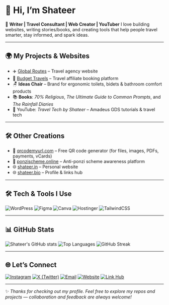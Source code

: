 # 👋 Hi, I’m Shateer

🚀 **Writer | Travel Consultant | Web Creator | YouTuber**
I love building websites, writing stories/books, and creating tools that help people travel smarter, stay informed, and spark ideas.

---

## 🌍 My Projects & Websites

* ✈️ [Global Routes](https://www.globalroutes.in) – Travel agency website
* 💸 [Budget Travels](https://www.budgetravels.com) – Travel affiliate booking platform
* 🪑 **Ideas Chair** – Brand for ergonomic toilets, bidets & bathroom comfort products
* 📚 **Books**: *70% Religious*, *The Ultimate Guide to Common Prompts*, and *The Rainfall Diaries*
* 🎥 YouTube: *Travel Tech by Shateer* – Amadeus GDS tutorials & travel tech

---

## 🛠️ Other Creations

* 🔗 [qrcodemyurl.com](https://qrcodemyurl.com) – Free QR code generator (for files, images, PDFs, payments, vCards)
* 🚫 [ponzischeme.online](https://ponzischeme.online) – Anti-ponzi scheme awareness platform
* 🌐 [shateer.in](https://shateer.in) – Personal website
* 🌐 [shateer.bio](https://shateer.bio) – Profile & links hub

---

## 🛠️ Tech & Tools I Use

![WordPress](https://img.shields.io/badge/WordPress-%23117AC9.svg?style=for-the-badge\&logo=wordpress\&logoColor=white)
![Figma](https://img.shields.io/badge/Figma-%23F24E1E.svg?style=for-the-badge\&logo=figma\&logoColor=white)
![Canva](https://img.shields.io/badge/Canva-%2300C4CC.svg?style=for-the-badge\&logo=canva\&logoColor=white)
![Hostinger](https://img.shields.io/badge/Hostinger-%236633CC.svg?style=for-the-badge\&logo=hostinger\&logoColor=white)
![TailwindCSS](https://img.shields.io/badge/TailwindCSS-%2338B2AC.svg?style=for-the-badge\&logo=tailwind-css\&logoColor=white)

---

## 📊 GitHub Stats

![Shateer's GitHub stats](https://github-readme-stats.vercel.app/api?username=shateers\&show_icons=true\&theme=radical)
![Top Languages](https://github-readme-stats.vercel.app/api/top-langs/?username=shateers\&layout=compact\&theme=radical)
![GitHub Streak](https://streak-stats.demolab.com?user=shateers\&theme=radical)

---

## 🌐 Let’s Connect

[![Instagram](https://img.shields.io/badge/Instagram-%23E4405F.svg?style=for-the-badge\&logo=instagram\&logoColor=white)](https://www.instagram.com/shahshateer/)
[![X (Twitter)](https://img.shields.io/badge/Twitter%20\(X\)-%23000000.svg?style=for-the-badge\&logo=x\&logoColor=white)](https://x.com/shahshateer)
[![Email](https://img.shields.io/badge/Email-%23D14836.svg?style=for-the-badge\&logo=gmail\&logoColor=white)](mailto:shateers@gmail.com)
[![Website](https://img.shields.io/badge/Website-%230000FF.svg?style=for-the-badge\&logo=google-chrome\&logoColor=white)](https://shateer.in)
[![Link Hub](https://img.shields.io/badge/shateer.bio-%23117AC9.svg?style=for-the-badge\&logo=about-dot-me\&logoColor=white)](https://shateer.bio)

---

✨ *Thanks for checking out my profile. Feel free to explore my repos and projects — collaboration and feedback are always welcome!*
